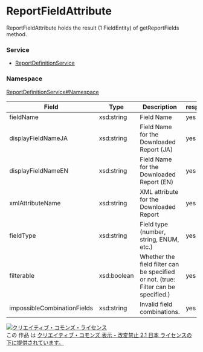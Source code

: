 

# ReportFieldAttribute

ReportFieldAttribute holds the result (1 FieldEntity) of getReportFields method.

### Service

+ [ReportDefinitionService](../../services/ReportDefinitionService.md)

### Namespace

[ReportDefinitionService#Namespace](../../services/ReportDefinitionService.md#namespace)

| Field | Type | Description | response |
| ----- | ---- | ----------- | -------- |
| fieldName | xsd:string | Field Name | yes | |
| displayFieldNameJA | xsd:string | Field Name for the Downloaded Report (JA) | yes | |
| displayFieldNameEN | xsd:string | Field Name for the Downloaded Report (EN) | yes | |
| xmlAttributeName | xsd:string | XML attribute for the Downloaded Report | yes | |
| fieldType | xsd:string | Field type (number, string, ENUM, etc.) | yes | |
| filterable | xsd:boolean | Whether the field filter can be specified or not. (true: Filter can be specified.)  | yes | |
| impossibleCombinationFields | xsd:string | Invalid field combinations. | yes | |

<a rel="license" href="http://creativecommons.org/licenses/by-nd/2.1/jp/"><img alt="クリエイティブ・コモンズ・ライセンス" style="border-width:0" src="https://i.creativecommons.org/l/by-nd/2.1/jp/88x31.png" /></a><br />この 作品 は <a rel="license" href="http://creativecommons.org/licenses/by-nd/2.1/jp/">クリエイティブ・コモンズ 表示 - 改変禁止 2.1 日本 ライセンスの下に提供されています。</a>
